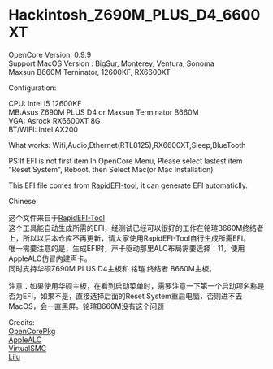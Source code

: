 # Hackintosh_Z690M_PLUS_D4_6600XT  

OpenCore Version: 0.9.9  
Support MacOS Version : BigSur, Monterey, Ventura, Sonoma  
Maxsun B660M Terninator, 12600KF, RX6600XT 

Configuration:  

CPU: Intel I5 12600KF  
MB:Asus Z690M PLUS D4 or Maxsun Terminator B660M  
VGA: Asrock RX6600XT 8G  
BT/WIFI:  Intel AX200  

What works: 
Wifi,Audio,Ethernet(RTL8125),RX6600XT,Sleep,BlueTooth 

PS:If EFI is not first item In OpenCore Menu, Please select lastest item "Reset System", Reboot, then Select Mac(or Mac Installation)  

This EFI file comes from [RapidEFI-tool](https://github.com/JeoJay127/RapidEFI-Tool), it can generate EFI automaticlly.


Chinese: 

这个文件来自于[RapidEFI-Tool](https://github.com/JeoJay127/RapidEFI-Tool)  
这个工具能自动生成所需的EFI，经测试已经可以很好的工作在铭瑄B660M终结者上，所以以后本仓库不再更新，请大家使用RapidEFI-Tool自行生成所需EFI。  
唯一需要注意的是，生成EFI时，声卡驱动那里ALC布局需要选择：11，使用AppleALC仿冒内建声卡。  
同时支持华硕Z690M PLUS D4主板和 铭瑄 终结者 B660M主板。  

注意：如果使用华硕主板，在看到启动菜单时，需要注意一下第一个启动项名称是否为EFI，如果不是，直接选择后面的Reset System重启电脑，否则进不去MacOS，会一直黑屏。铭瑄B660M没有这个问题  

Credits:  
  [OpenCorePkg](https://github.com/acidanthera/OpenCorePkg)  
  [AppleALC](https://github.com/acidanthera/AppleALC)  
  [VirtualSMC](https://github.com/acidanthera/VirtualSMC)  
  [Lilu](https://github.com/acidanthera/Lilu)  
  
